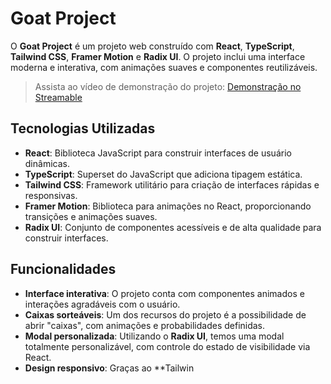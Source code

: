 # Goat Project

O **Goat Project** é um projeto web construído com **React**, **TypeScript**, **Tailwind CSS**, **Framer Motion** e **Radix UI**. O projeto inclui uma interface moderna e interativa, com animações suaves e componentes reutilizáveis.

> Assista ao vídeo de demonstração do projeto: [Demonstração no Streamable](https://streamable.com/e10hbs)

## Tecnologias Utilizadas

- **React**: Biblioteca JavaScript para construir interfaces de usuário dinâmicas.
- **TypeScript**: Superset do JavaScript que adiciona tipagem estática.
- **Tailwind CSS**: Framework utilitário para criação de interfaces rápidas e responsivas.
- **Framer Motion**: Biblioteca para animações no React, proporcionando transições e animações suaves.
- **Radix UI**: Conjunto de componentes acessíveis e de alta qualidade para construir interfaces.

## Funcionalidades

- **Interface interativa**: O projeto conta com componentes animados e interações agradáveis com o usuário.
- **Caixas sorteáveis**: Um dos recursos do projeto é a possibilidade de abrir "caixas", com animações e probabilidades definidas.
- **Modal personalizada**: Utilizando o **Radix UI**, temos uma modal totalmente personalizável, com controle do estado de visibilidade via React.
- **Design responsivo**: Graças ao **Tailwin
